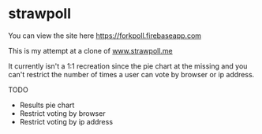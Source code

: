 # strawpoll

You can view the site here https://forkpoll.firebaseapp.com

This is my attempt at a clone of www.strawpoll.me

It currently isn't a 1:1 recreation since the pie chart at the missing and you can't restrict the number of times a user can vote by browser or ip address.

TODO
* Results pie chart
* Restrict voting by browser
* Restrict voting by ip address
